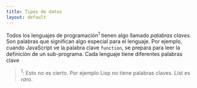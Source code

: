 ```yaml
---
title: Tipos de datos
layout: default
---
```


Todos los lenguajes de programación<sup>1</sup> tienen algo llamado *palabras claves*. Son palabras
que significan algo especial para el lenguaje. Por ejemplo, cuando JavaScript ve la palabra clave
`function`, se prepara para leer la definición de un sub-programa. Cada lenguaje tiene diferentes
palabras clave

> <sup>1</sup>: Esto no es cierto. Por ejemplo Lisp no tiene palabras claves. List es *raro*.
